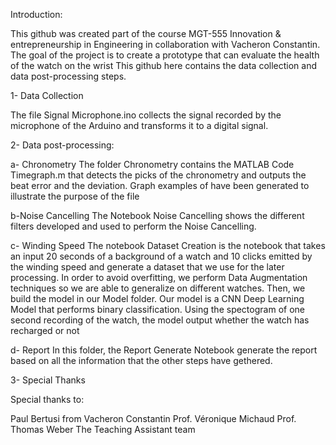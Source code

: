 Introduction:

This github was created part of the course MGT-555 Innovation & entrepreneurship in Engineering in collaboration with Vacheron Constantin. The goal of the project is to create a prototype that can evaluate the health of the watch on the wrist
This github here contains the data collection and data post-processing steps.

1- Data Collection

The file Signal Microphone.ino collects the signal recorded by the microphone of the Arduino and transforms it to a digital  signal.

2- Data  post-processing:

a- Chronometry
The folder Chronometry contains the MATLAB Code Timegraph.m that detects the picks of the chronometry and outputs the beat error and the deviation. Graph examples of have been generated to illustrate the purpose of the file

b-Noise Cancelling
The Notebook Noise Cancelling shows the different filters developed and used to perform the Noise Cancelling.

c- Winding Speed
The notebook  Dataset Creation is the notebook that takes an input 20 seconds of a background of a watch and 10 clicks emitted by the winding speed and generate a dataset that we use for the later processing.
In order to avoid overfitting, we perform Data Augmentation techniques so we are able to generalize on different watches. 
Then, we build the model in our Model folder. Our model is a CNN Deep Learning Model that performs binary classification. Using the spectogram of one second recording of the watch, the model output whether the watch has recharged or not

d- Report
In this folder, the Report Generate Notebook generate the report based on all the information that the other steps have gethered.

3- Special Thanks

Special thanks to:

Paul Bertusi from Vacheron Constantin
Prof. Véronique Michaud
Prof. Thomas Weber
The Teaching Assistant team

 	 
